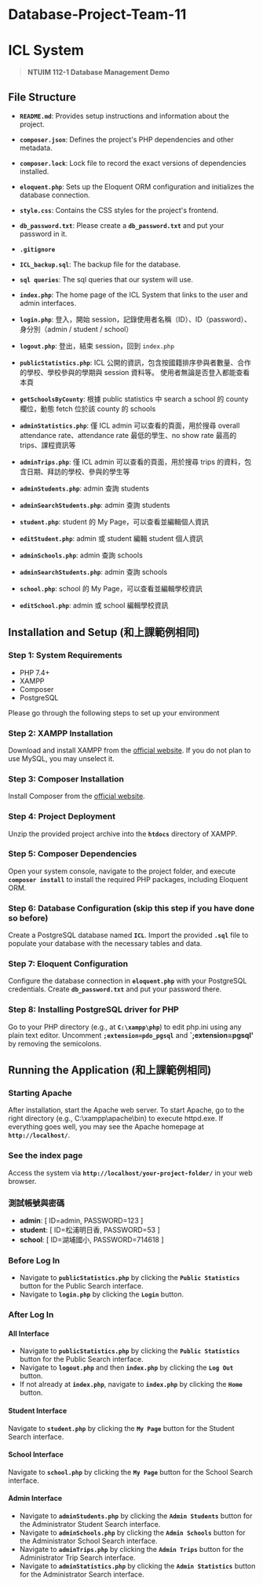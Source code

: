 # Database-Project-Team-11

# **ICL System**

> **NTUIM 112-1 Database Management Demo**
> 

## File Structure

- **`README.md`**: Provides setup instructions and information about the project.

- **`composer.json`**: Defines the project's PHP dependencies and other metadata.
- **`composer.lock`**: Lock file to record the exact versions of dependencies installed.
- **`eloquent.php`**: Sets up the Eloquent ORM configuration and initializes the database connection.
- **`style.css`**: Contains the CSS styles for the project's frontend.
- **`db_password.txt`**: Please create a **`db_password.txt`** and put your password in it.
- **`.gitignore`**

- **`ICL_backup.sql`**: The backup file for the database.
- **`sql queries`**: The sql queries that our system will use.

- **`index.php`**: The home page of the ICL System that links to the user and admin interfaces.
- **`login.php`**: 登入，開始 session，記錄使用者名稱（ID）、ID（password）、身分別（admin / student / school）
- **`logout.php`**: 登出，結束 session，回到 `index.php`
- **`publicStatistics.php`**: ICL 公開的資訊，包含按國籍排序參與者數量、合作的學校、學校參與的學期與 session 資料等。
                              使用者無論是否登入都能查看本頁
- **`getSchoolsByCounty`**: 根據 public statistics 中 search a school 的 county 欄位，動態 fetch 位於該 county 的 schools
- **`adminStatistics.php`**: 僅 ICL admin 可以查看的頁面，用於搜尋 overall attendance rate、attendance rate 最低的學生、no show rate 最高的 trips、課程資訊等
- **`adminTrips.php`**: 僅 ICL admin 可以查看的頁面，用於搜尋 trips 的資料，包含日期、拜訪的學校、參與的學生等

- **`adminStudents.php`**: admin 查詢 students
- **`adminSearchStudents.php`**: admin 查詢 students
- **`student.php`**: student 的 My Page，可以查看並編輯個人資訊
- **`editStudent.php`**: admin 或 student 編輯 student 個人資訊

- **`adminSchools.php`**: admin 查詢 schools
- **`adminSearchStudents.php`**: admin 查詢 schools
- **`school.php`**: school 的 My Page，可以查看並編輯學校資訊
- **`editSchool.php`**: admin 或 school 編輯學校資訊










## **Installation and Setup (和上課範例相同)**

### **Step 1: System Requirements** 

- PHP 7.4+
- XAMPP
- Composer
- PostgreSQL

Please go through the following steps to set up your environment

### **Step 2: XAMPP Installation**

Download and install XAMPP from the [official website](https://www.apachefriends.org/index.html). If you do not plan to use MySQL, you may unselect it. 

### **Step 3: Composer Installation**

Install Composer from the [official website](https://getcomposer.org/download/).

### **Step 4: Project Deployment**

Unzip the provided project archive into the **`htdocs`** directory of XAMPP.

### **Step 5: Composer Dependencies**

Open your system console, navigate to the project folder, and execute **`composer install`** to install the required PHP packages, including Eloquent ORM. 

### **Step 6: Database Configuration** (skip this step if you have done so before)

Create a PostgreSQL database named **`ICL`**. Import the provided **`.sql`** file to populate your database with the necessary tables and data.

### **Step 7: Eloquent Configuration**

Configure the database connection in **`eloquent.php`** with your PostgreSQL credentials. Create **`db_password.txt`** and put your password there. 

### **Step 8: Installing PostgreSQL driver for PHP**

Go to your PHP directory (e.g., at **`C:\xampp\php`**) to edit php.ini using any plain text editor. Uncomment **`;extension=pdo_pgsql`** and **`;extension=pgsql'** by removing the semicolons. 









## **Running the Application (和上課範例相同)**

### **Starting Apache**

After installation, start the Apache web server. To start Apache, go to the right directory (e.g., C:\xampp\apache\bin) to execute httpd.exe. If everything goes well, you may see the Apache homepage at **`http://localhost/`**.  

### **See the index page**

Access the system via **`http://localhost/your-project-folder/`** in your web browser.

### **測試帳號與密碼**
- **admin**: [ ID=admin, PASSWORD=123 ]
- **student**: [ ID=松浦明日香, PASSWORD=53 ]
- **school**: [ ID=湖埔國小, PASSWORD=714618 ]

### **Before Log In**

- Navigate to **`publicStatistics.php`** by clicking the **`Public Statistics`** button for the Public Search interface.
- Navigate to **`login.php`** by clicking the **`Login`** button.

### **After Log In**

#### **All Interface**

- Navigate to **`publicStatistics.php`** by clicking the **`Public Statistics`** button for the Public Search interface.
- Navigate to **`logout.php`** and then **`index.php`** by clicking the **`Log Out`** button.
- If not already at **`index.php`**, navigate to **`index.php`** by clicking the **`Home`** button.

#### **Student Interface**

Navigate to **`student.php`** by clicking the **`My Page`** button for the Student Search interface.

#### **School Interface**

Navigate to **`school.php`** by clicking the **`My Page`** button for the School Search interface.

#### **Admin Interface**

- Navigate to **`adminStudents.php`** by clicking the **`Admin Students`** button for the Administrator Student Search interface.
- Navigate to **`adminSchools.php`** by clicking the **`Admin Schools`** button for the Administrator School Search interface.
- Navigate to **`adminTrips.php`** by clicking the **`Admin Trips`** button for the Administrator Trip Search interface.
- Navigate to **`adminStatistics.php`** by clicking the **`Admin Statistics`** button for the Administrator Search interface.



